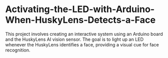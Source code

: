 # Activating-the-LED-with-Arduino-When-HuskyLens-Detects-a-Face
This project involves creating an interactive system using an Arduino board and the HuskyLens AI vision sensor. The goal is to light up an LED whenever the HuskyLens identifies a face, providing a visual cue for face recognition.
